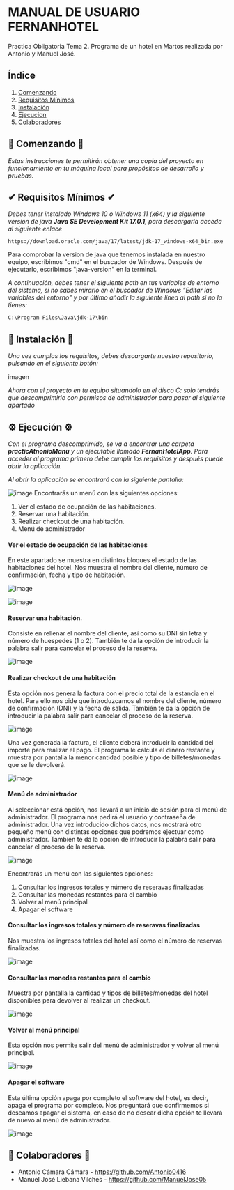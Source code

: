 # MANUAL DE USUARIO FERNANHOTEL
Practica Obligatoria Tema 2. Programa de un hotel en Martos realizada por Antonio y Manuel José.

## Índice
1. [Comenzando](#comenzando)
2. [Requisitos Mínimos](#requisitos)
3. [Instalación](#Instalación)
4. [Ejecucion](#ejecucion)
5. [Colaboradores](#colaboradores)

## 🔰​ Comenzando 🔰​

_Estas instrucciones te permitirán obtener una copia del proyecto en funcionamiento en tu máquina local para propósitos de desarrollo y pruebas._

## ✔ Requisitos Mínimos ✔

_Debes tener instalado Windows 10 o Windows 11 (x64) y la siguiente versión de java
**Java SE Development Kit 17.0.1**, para descargarla acceda al siguiente enlace_

```
https://download.oracle.com/java/17/latest/jdk-17_windows-x64_bin.exe
```

Para comprobar la version de java que tenemos instalada en nuestro equipo, escribimos "cmd" en el buscador de Windows. Después de ejecutarlo, escribimos "java-version" en la terminal.

_A continuación, debes tener el siguiente path en tus variables de entorno del sistema, si no sabes mirarlo en el buscador de Windows "Editar las variables del entorno" y por último añadir la siguiente línea al path si no la tienes:_

```
C:\Program Files\Java\jdk-17\bin
```

## 🔧 Instalación 🔧

_Una vez cumplas los requisitos, debes descargarte nuestro repositorio, pulsando en el siguiente botón:_

imagen

_Ahora con el proyecto en tu equipo situandolo en el disco C: solo tendrás que descomprimirlo con permisos de administrador para pasar al siguiente apartado_

## ⚙️ Ejecución ⚙️
_Con el programa descomprimido, se va a encontrar una carpeta **practicAtnonioManu** y un ejecutable llamado **FernanHotelApp**. Para acceder al programa primero debe cumplir los requisitos y después puede abrir la aplicación._

_Al abrir la aplicación se encontrará con la siguiente pantalla:_

![image](https://github.com/Antonio0416/FernanHotel2/assets/150932456/8f82b801-36c9-4ad4-8610-1352b46da4cd)
Encontrarás un menú con las siguientes opciones:
  1. Ver el estado de ocupación de las habitaciones.
  2. Reservar una habitación.
  3. Realizar checkout de una habitación.
  4. Menú de administrador

#### Ver el estado de ocupación de las habitaciones
En este apartado se muestra en distintos bloques el estado de las habitaciones del hotel. Nos muestra el nombre del cliente, número de confirmación, fecha y tipo de habitación.

![image](https://github.com/Antonio0416/FernanHotel2/assets/150932456/dcb8b09f-ec08-44cb-8a26-aa28191b0c0a)

![image](https://github.com/Antonio0416/FernanHotel2/assets/150932456/a9c3410c-9359-4239-aedc-c3f92035edd1)

#### Reservar una habitación.
Consiste en rellenar el nombre del cliente, así como su DNI sin letra y número de huespedes (1 o 2).
También te da la opción de introducir la palabra salir para cancelar el proceso de la reserva.

![image](https://github.com/Antonio0416/FernanHotel2/assets/150932456/97bf064e-3810-4ed8-aeab-62c6058f2536)

#### Realizar checkout de una habitación
Esta opción nos genera la factura con el precio total de la estancia en el hotel. Para ello nos pide que introduzcamos el nombre del cliente, número de confirmación (DNI) y la fecha de salida.
También te da la opción de introducir la palabra salir para cancelar el proceso de la reserva.

![image](https://github.com/Antonio0416/FernanHotel2/assets/150932456/a9506052-59bc-4bb8-8080-56366fb5f27c)

Una vez generada la factura, el cliente deberá introducir la cantidad del importe para realizar el pago. El programa le calcula el dinero restante y muestra por pantalla la menor cantidad posible y tipo de billetes/monedas que se le devolverá.

![image](https://github.com/Antonio0416/FernanHotel2/assets/150932456/6c329f28-6f0e-4dc9-9a22-e1975c0b30a1)

#### Menú de administrador
Al seleccionar está opción, nos llevará a un inicio de sesión para el menú de administrador. El programa nos pedirá el usuario y contraseña de administrador.
Una vez introducido dichos datos, nos mostrará otro pequeño menú con distintas opciones que podremos ejectuar como administrador.
También te da la opción de introducir la palabra salir para cancelar el proceso de la reserva.

![image](https://github.com/Antonio0416/FernanHotel2/assets/150932456/7a061a15-dcf4-4708-923b-19dac6ecca8c)

Encontrarás un menú con las siguientes opciones:
  1. Consultar los ingresos totales y número de reseravas finalizadas
  2. Consultar las monedas restantes para el cambio
  3. Volver al menú principal
  4. Apagar el software

#### Consultar los ingresos totales y número de reseravas finalizadas
Nos muestra los ingresos totales del hotel así como el número de reservas finalizadas.

![image](https://github.com/Antonio0416/FernanHotel2/assets/150932456/aedf82eb-2c48-428c-ad47-29a092c5411b)

#### Consultar las monedas restantes para el cambio
Muestra por pantalla la cantidad y tipos de billetes/monedas del hotel disponibles para devolver al realizar un checkout.

![image](https://github.com/Antonio0416/FernanHotel2/assets/150932456/a13ca983-568d-44da-a72a-6722decd1ca2)

#### Volver al menú principal
Esta opción nos permite salir del menú de administrador y volver al menú principal.

![image](https://github.com/Antonio0416/FernanHotel2/assets/150932456/9025d28b-4798-4d25-978b-e454212702fe)

#### Apagar el software
Esta última opción apaga por completo el software del hotel, es decir, apaga el programa por completo. Nos preguntará que confirmemos si deseamos apagar el sistema, en caso de no desear dicha opción te llevará de nuevo al menú de administrador.

![image](https://github.com/Antonio0416/FernanHotel2/assets/150932456/c6a03a3d-a4a0-45b7-89ba-f11d81a8a572)

## 📝 Colaboradores 📝

- Antonio Cámara Cámara - https://github.com/Antonio0416
- Manuel José Liebana Vilches - https://github.com/ManuelJose05
